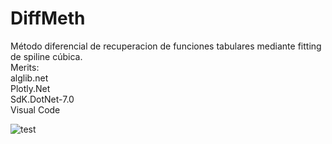 # DiffMeth
Método diferencial de recuperacion de funciones tabulares mediante fitting de spiline cúbica.   
Merits:   
alglib.net   
Plotly.Net   
SdK.DotNet-7.0   
Visual Code   
   
![test](/images/test.png)
